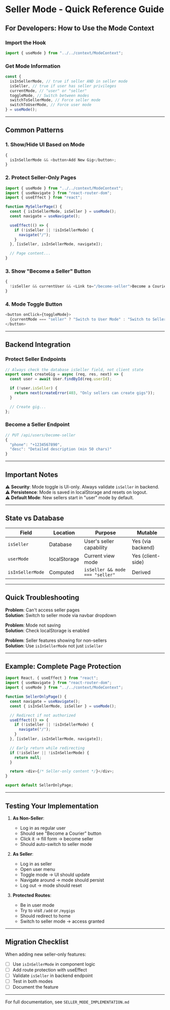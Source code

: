 # Seller Mode - Quick Reference Guide

## For Developers: How to Use the Mode Context

### Import the Hook

```javascript
import { useMode } from "../../context/ModeContext";
```

### Get Mode Information

```javascript
const {
  isInSellerMode, // true if seller AND in seller mode
  isSeller, // true if user has seller privileges
  currentMode, // "user" or "seller"
  toggleMode, // Switch between modes
  switchToSellerMode, // Force seller mode
  switchToUserMode, // Force user mode
} = useMode();
```

---

## Common Patterns

### 1. Show/Hide UI Based on Mode

```javascript
{
  isInSellerMode && <button>Add New Gig</button>;
}
```

### 2. Protect Seller-Only Pages

```javascript
import { useMode } from "../../context/ModeContext";
import { useNavigate } from "react-router-dom";
import { useEffect } from "react";

function MySellerPage() {
  const { isInSellerMode, isSeller } = useMode();
  const navigate = useNavigate();

  useEffect(() => {
    if (!isSeller || !isInSellerMode) {
      navigate("/");
    }
  }, [isSeller, isInSellerMode, navigate]);

  // Page content...
}
```

### 3. Show "Become a Seller" Button

```javascript
{
  !isSeller && currentUser && <Link to="/become-seller">Become a Courier</Link>;
}
```

### 4. Mode Toggle Button

```javascript
<button onClick={toggleMode}>
  {currentMode === "seller" ? "Switch to User Mode" : "Switch to Seller Mode"}
</button>
```

---

## Backend Integration

### Protect Seller Endpoints

```javascript
// Always check the database isSeller field, not client state
export const createGig = async (req, res, next) => {
  const user = await User.findById(req.userId);

  if (!user.isSeller) {
    return next(createError(403, "Only sellers can create gigs"));
  }

  // Create gig...
};
```

### Become a Seller Endpoint

```javascript
// PUT /api/users/become-seller
{
  "phone": "+1234567890",
  "desc": "Detailed description (min 50 chars)"
}
```

---

## Important Notes

⚠️ **Security**: Mode toggle is UI-only. Always validate `isSeller` in backend.  
⚠️ **Persistence**: Mode is saved in localStorage and resets on logout.  
⚠️ **Default Mode**: New sellers start in "user" mode by default.

---

## State vs Database

| Field            | Location     | Purpose                         | Mutable           |
| ---------------- | ------------ | ------------------------------- | ----------------- |
| `isSeller`       | Database     | User's seller capability        | Yes (via backend) |
| `userMode`       | localStorage | Current view mode               | Yes (client-side) |
| `isInSellerMode` | Computed     | `isSeller && mode === "seller"` | Derived           |

---

## Quick Troubleshooting

**Problem**: Can't access seller pages  
**Solution**: Switch to seller mode via navbar dropdown

**Problem**: Mode not saving  
**Solution**: Check localStorage is enabled

**Problem**: Seller features showing for non-sellers  
**Solution**: Use `isInSellerMode` not just `isSeller`

---

## Example: Complete Page Protection

```javascript
import React, { useEffect } from "react";
import { useNavigate } from "react-router-dom";
import { useMode } from "../../context/ModeContext";

function SellerOnlyPage() {
  const navigate = useNavigate();
  const { isInSellerMode, isSeller } = useMode();

  // Redirect if not authorized
  useEffect(() => {
    if (!isSeller || !isInSellerMode) {
      navigate("/");
    }
  }, [isSeller, isInSellerMode, navigate]);

  // Early return while redirecting
  if (!isSeller || !isInSellerMode) {
    return null;
  }

  return <div>{/* Seller-only content */}</div>;
}

export default SellerOnlyPage;
```

---

## Testing Your Implementation

1. **As Non-Seller**:

   - Log in as regular user
   - Should see "Become a Courier" button
   - Click it → fill form → become seller
   - Should auto-switch to seller mode

2. **As Seller**:

   - Log in as seller
   - Open user menu
   - Toggle mode → UI should update
   - Navigate around → mode should persist
   - Log out → mode should reset

3. **Protected Routes**:
   - Be in user mode
   - Try to visit `/add` or `/mygigs`
   - Should redirect to home
   - Switch to seller mode → access granted

---

## Migration Checklist

When adding new seller-only features:

- [ ] Use `isInSellerMode` in component logic
- [ ] Add route protection with useEffect
- [ ] Validate `isSeller` in backend endpoint
- [ ] Test in both modes
- [ ] Document the feature

---

For full documentation, see `SELLER_MODE_IMPLEMENTATION.md`

